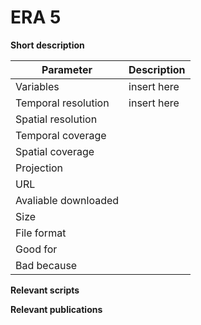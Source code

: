 
# ERA 5

**Short description**



| Parameter     | Description |
| ---      | ---       |
| Variables            |    insert here      |
| Temporal resolution  |    insert here      |
| Spatial resolution   |                     |
| Temporal coverage    |                     |
| Spatial coverage     |                     |
| Projection           |                     |
| URL                  |                     |
| Avaliable downloaded |                     |
| Size                 |                     |
| File format          |                     |
| Good for             |                     |
| Bad because          |                     |



**Relevant scripts**




**Relevant publications**



